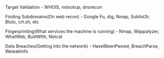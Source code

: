 
Target Validation - WHOIS, nslockup, dnsrecon

Finding Subdomains(On web recon) - Google Fu, dig, Nmap, Sublist3r, Bluto, crt.sh, etc

Fingerprinting(What services the machine is running) - Nmap, Wappalyzer, WhatWeb, BuiltWIth, Netcat

Data Breaches(Getting into the network) - HavelBeenPwned, BreachParse, WeleakInfo